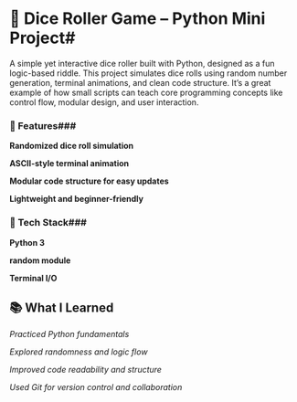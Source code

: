 # 🎲 Dice Roller Game – Python Mini Project#
A simple yet interactive dice roller built with Python, designed as a fun logic-based riddle. This project simulates dice rolls using random number generation, terminal animations, and clean code structure. It’s a great example of how small scripts can teach core programming concepts like control flow, modular design, and user interaction.

### 🔧 Features###
**Randomized dice roll simulation**

**ASCII-style terminal animation**

**Modular code structure for easy updates**

**Lightweight and beginner-friendly**

### 🚀 Tech Stack###
**Python 3**

**random module**

**Terminal I/O**

## 📚 What I Learned ##
*Practiced Python fundamentals*

*Explored randomness and logic flow*

*Improved code readability and structure*

*Used Git for version control and collaboration*
